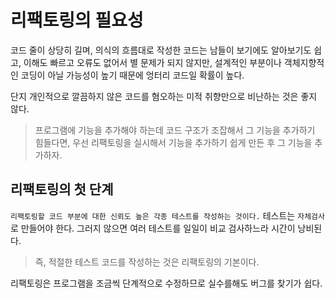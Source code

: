 # 리팩토링의 필요성

코드 줄이 상당히 길며, 의식의 흐름대로 작성한 코드는 남들이 보기에도 알아보기도 쉽고, 이해도 빠르고 오류도 없어서 별 문제가 되지 않지만,
설계적인 부분이나 객체지향적인 코딩이 아닐 가능성이 높기 때문에 엉터리 코드일 확률이 높다.

단지 개인적으로 깔끔하지 않은 코드를 혐오하는 미적 취향만으로 비난하는 것은 좋지 않다.

> 프로그램에 기능을 추가해야 하는데 코드 구조가 조잡해서 그 기능을 추가하기 힘들다면, 우선 리팩토링을 실시해서 기능을 추가하기 쉽게 만든 후 그 기능을 추가하자.

## 리팩토링의 첫 단계

`리팩토링할 코드 부분에 대한 신뢰도 높은 각종 테스트를 작성하는 것이다.` 테스트는 `자체검사`로 만들어야 한다. 그러지 않으면 여러 테스트를
일일이 비교 검사하느라 시간이 낭비된다.

> 즉, 적절한 테스트 코드를 작성하는 것은 리팩토링의 기본이다.

리팩토링은 프로그램을 조금씩 단계적으로 수정하므로 실수를해도 버그를 찾기가 쉽다.

